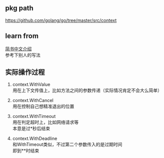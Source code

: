 ## pkg path
https://github.com/golang/go/tree/master/src/context

## learn from
[简书中文介绍](https://www.cnblogs.com/kaichenkai/p/11352377.html)  
参考下别人的写法

## 实际操作过程

1. context.WithValue  
    用在上下文传值上，比如方法之间的参数传递（实际情况肯定不会大么简单）

1. context.WithCancel  
    用在控制自己想精准退出的位置
    
1. context.WithTimeout  
    用在判定超时上，比如网络请求等  
    本意是过*秒后结束
    
1. context.WithDeadline  
    和WithTimeout类似，不过第二个参数传入的是过期时间  
    即到**时结束
    
